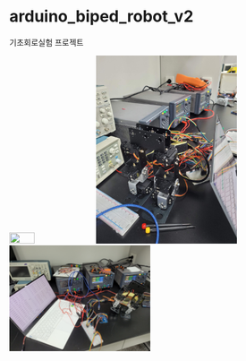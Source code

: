 # arduino_biped_robot_v2
기초회로실험 프로젝트     
      
<img src="/img/biped_v2.gif" width="30%" height="30%"></img>
<img src="/img/biped_v2_1.jpg" width="50%" height="50%"></img>
<img src="/img/biped_v2_2.jpg" width="50%" height="50%"></img>
